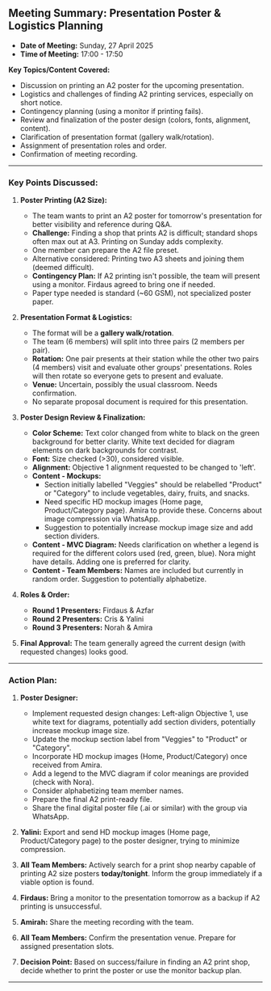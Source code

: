 ## Meeting Summary: Presentation Poster & Logistics Planning

*   **Date of Meeting:** Sunday, 27 April 2025
*   **Time of Meeting:** 17:00 - 17:50

**Key Topics/Content Covered:**

*   Discussion on printing an A2 poster for the upcoming presentation.
*   Logistics and challenges of finding A2 printing services, especially on short notice.
*   Contingency planning (using a monitor if printing fails).
*   Review and finalization of the poster design (colors, fonts, alignment, content).
*   Clarification of presentation format (gallery walk/rotation).
*   Assignment of presentation roles and order.
*   Confirmation of meeting recording.

---

### Key Points Discussed:

1.  **Poster Printing (A2 Size):**
    *   The team wants to print an A2 poster for tomorrow's presentation for better visibility and reference during Q&A.
    *   **Challenge:** Finding a shop that prints A2 is difficult; standard shops often max out at A3. Printing on Sunday adds complexity.
    *   One member can prepare the A2 file preset.
    *   Alternative considered: Printing two A3 sheets and joining them (deemed difficult).
    *   **Contingency Plan:** If A2 printing isn't possible, the team will present using a monitor. Firdaus agreed to bring one if needed.
    *   Paper type needed is standard (~60 GSM), not specialized poster paper.

2.  **Presentation Format & Logistics:**
    *   The format will be a **gallery walk/rotation**.
    *   The team (6 members) will split into three pairs (2 members per pair).
    *   **Rotation:** One pair presents at their station while the other two pairs (4 members) visit and evaluate other groups' presentations. Roles will then rotate so everyone gets to present and evaluate.
    *   **Venue:** Uncertain, possibly the usual classroom. Needs confirmation.
    *   No separate proposal document is required for this presentation.

3.  **Poster Design Review & Finalization:**
    *   **Color Scheme:** Text color changed from white to black on the green background for better clarity. White text decided for diagram elements on dark backgrounds for contrast.
    *   **Font:** Size checked (>30), considered visible.
    *   **Alignment:** Objective 1 alignment requested to be changed to 'left'.
    *   **Content - Mockups:**
        *   Section initially labelled "Veggies" should be relabelled "Product" or "Category" to include vegetables, dairy, fruits, and snacks.
        *   Need specific HD mockup images (Home page, Product/Category page). Amira to provide these. Concerns about image compression via WhatsApp.
        *   Suggestion to potentially increase mockup image size and add section dividers.
    *   **Content - MVC Diagram:** Needs clarification on whether a legend is required for the different colors used (red, green, blue). Nora might have details. Adding one is preferred for clarity.
    *   **Content - Team Members:** Names are included but currently in random order. Suggestion to potentially alphabetize.

4.  **Roles & Order:**
    *   **Round 1 Presenters:** Firdaus & Azfar
    *   **Round 2 Presenters:** Cris & Yalini
    *   **Round 3 Presenters:** Norah & Amira

5.  **Final Approval:** The team generally agreed the current design (with requested changes) looks good.

---

### Action Plan:

1.  **Poster Designer:**
    *   Implement requested design changes: Left-align Objective 1, use white text for diagrams, potentially add section dividers, potentially increase mockup image size.
    *   Update the mockup section label from "Veggies" to "Product" or "Category".
    *   Incorporate HD mockup images (Home, Product/Category) once received from Amira.
    *   Add a legend to the MVC diagram if color meanings are provided (check with Nora).
    *   Consider alphabetizing team member names.
    *   Prepare the final A2 print-ready file.
    *   Share the final digital poster file (.ai or similar) with the group via WhatsApp.

2.  **Yalini:** Export and send HD mockup images (Home page, Product/Category page) to the poster designer, trying to minimize compression.

3.  **All Team Members:** Actively search for a print shop nearby capable of printing A2 size posters **today/tonight**. Inform the group immediately if a viable option is found.

4.  **Firdaus:** Bring a monitor to the presentation tomorrow as a backup if A2 printing is unsuccessful.

5.  **Amirah:** Share the meeting recording with the team.

6.  **All Team Members:** Confirm the presentation venue. Prepare for assigned presentation slots.

7.  **Decision Point:** Based on success/failure in finding an A2 print shop, decide whether to print the poster or use the monitor backup plan.

---